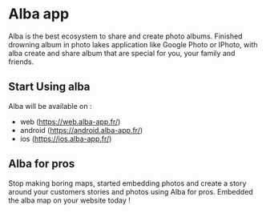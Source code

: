 # Alba app
Alba is the best ecosystem to share and create photo albums. Finished drowning album in photo lakes application like Google Photo or IPhoto, with alba create and share album that are special for you, your family and friends.

## Start Using alba
Alba will be available on : 
 - web (https://web.alba-app.fr/)
 - android (https://android.alba-app.fr/)
 - ios (https://ios.alba-app.fr/)
 
## Alba for pros
Stop making boring maps, started embedding photos and create a story around your customers stories and photos using Alba for pros. Embedded the alba map on your website today !

